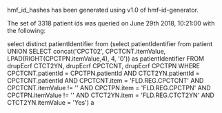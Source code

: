 hmf_id_hashes has been generated using v1.0 of hmf-id-generator.

The set of 3318 patient ids was queried on June 29th 2018, 10:21:00 with the following:

select distinct patientIdentifier from
(select patientIdentifier from patient
UNION
SELECT concat('CPCT02', CPCTCNT.itemValue, LPAD(RIGHT(CPCTPN.itemValue,4), 4, '0')) as patientIdentifier
 FROM drupEcrf CTCT2YN,  drupEcrf CPCTCNT, drupEcrf CPCTPN
WHERE CPCTCNT.patientId = CPCTPN.patientId AND CTCT2YN.patientId = CPCTCNT.patientId
  AND CPCTCNT.item = 'FLD.REG.CPCTCNT' AND CPCTCNT.itemValue != ''
  AND CPCTPN.item = 'FLD.REG.CPCTPN' AND CPCTPN.itemValue != ''
  AND CTCT2YN.item = 'FLD.REG.CTCT2YN' AND CTCT2YN.itemValue = 'Yes') a

